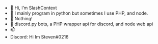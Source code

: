 - 👋 Hi, I’m SlashContext
- 👀 I mainly program in python but sometimes I use PHP, and node.
- 🌱 Nothing!
- 💞️ discord.py bots, a PHP wrapper api for discord, and node web api
- 📫
- Discord: Hi Im Steven#0216
